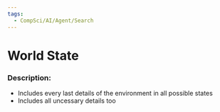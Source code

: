 ```yaml
---
tags:
  - CompSci/AI/Agent/Search
---
```

# World State
### Description:
- Includes every last details of the environment in all possible states
- Includes all uncessary details too
